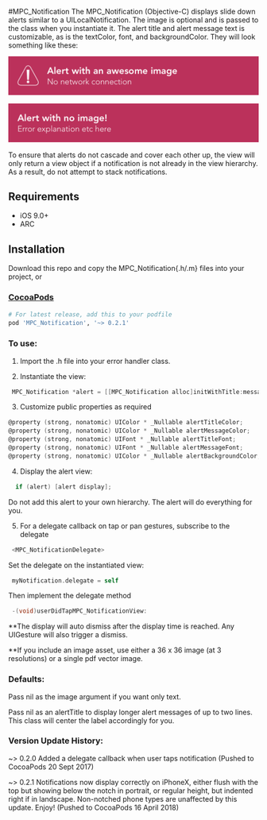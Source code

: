 #MPC_Notification 
The MPC_Notification (Objective-C) displays slide down alerts similar to a UILocalNotification. The image is optional and is passed to the class when you instantiate it. The alert title and alert message text is customizable, as is the textColor, font, and backgroundColor. They will look something like these:

![Alert with image](https://github.com/fareast555/MPC_Notification/blob/master/alert_withImage.png)


![Alert with no image](https://github.com/fareast555/MPC_Notification/blob/master/alert_noImage.png)

To ensure that alerts do not cascade and cover each other up, the view will only return a view object if a notification is not already in the view hierarchy. As a result, do not attempt to stack notifications.

## Requirements

* iOS 9.0+
* ARC

## Installation

Download this repo and copy the MPC_Notification{.h/.m} files into your project, or

### [CocoaPods](https://cocoapods.org/)

```ruby
# For latest release, add this to your podfile
pod 'MPC_Notification', '~> 0.2.1'
```
 
<h3>To use:</h3>
 
  1. Import the .h file into your error handler class.
 
  2. Instantiate the view: 
  ```objectivec
   MPC_Notification *alert = [[MPC_Notification alloc]initWithTitle:message:alertImage:displayTime:];
```

  3. Customize public properties as required
  ```objectivec
  @property (strong, nonatomic) UIColor * _Nullable alertTitleColor;
  @property (strong, nonatomic) UIColor * _Nullable alertMessageColor;
  @property (strong, nonatomic) UIFont * _Nullable alertTitleFont;
  @property (strong, nonatomic) UIFont * _Nullable alertMessageFont;
  @property (strong, nonatomic) UIColor * _Nullable alertBackgroundColor;
```
 
  4. Display the alert view: 
  ```objectivec
    if (alert) [alert display];
```

 Do not add this alert to your own hierarchy. The alert will do everything for you.

  5. For a delegate callback on tap or pan gestures, subscribe to the delegate 
  ```objectivec
   <MPC_NotificationDelegate>
```

Set the delegate on the instantiated view: 
  ```objectivec
   myNotification.delegate = self
```

Then implement the delegate method 
  ```objectivec
   -(void)userDidTapMPC_NotificationView:
```
 
  **The display will auto dismiss after the display time is reached. Any UIGesture will also trigger a dismiss.
  
  **If you include an image asset, use either a 36 x 36 image (at 3 resolutions) or a single pdf vector image. 
 
<h3>Defaults:</h3>

  Pass nil as the image argument if you want only text.

  Pass nil as an alertTitle to display longer alert messages of up to two lines. This class will center the label accordingly for you.

<h3>Version Update History:</h3>
  ~> 0.2.0 Added a delegate callback when user taps notification (Pushed to CocoaPods 20 Sept 2017)

  ~> 0.2.1 Notifications now display correctly on iPhoneX, either flush with the top but showing below the notch in portrait, or regular height, but indented right if in landscape. Non-notched phone types are unaffected by this update. Enjoy! (Pushed to CocoaPods 16 April 2018)